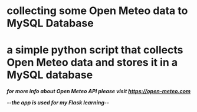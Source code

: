 # collecting some Open Meteo data to MySQL Database

# a simple python script that collects Open Meteo data and stores it in a MySQL database

***for more info about Open Meteo API please visit https://open-meteo.com***

***--the app is used for my Flask learning--***
